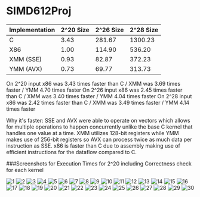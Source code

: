 # SIMD612Proj
| Implementation | 2^20 Size | 2^26 Size | 2^28 Size |
|----------------|-----------|-----------|-----------|
| C              | 3.43      | 281.67    | 1300.23   |
| X86            | 1.00      | 114.90    | 536.20    |
| XMM (SSE)      | 0.93      | 82.87     | 372.23    |
| YMM (AVX)      | 0.73      | 69.77     | 313.73    |

On 2^20 input x86 was 3.43 times faster than C / XMM was 3.69 times faster / YMM 4.70 times faster
On 2^26 input x86 was 2.45 times faster than C / XMM was 3.40 times faster / YMM 4.04 times faster
On 2^28 input x86 was 2.42 times faster than C / XMM was 3.49 times faster / YMM 4.14 times faster

Why it's faster:
SSE and AVX were able to operate on vectors which allows for multiple operations to happen concurrently unlike the base C kernel that handles one value at a time. XMM utilizes 128-bit registers while YMM makes use of 256-bit registers so AVX can process twice as much data per instruction as SSE. x86 is faster than C due to assembly making use of efficient instructions for the dataflow compared to C.




###Screenshots for Execution Times for 2^20 including Correctness check for each kernel

![1](Execution%20Times%20Screenshots/1048576/1.png)
![2](Execution%20Times%20Screenshots/1048576/2.png)
![3](Execution%20Times%20Screenshots/1048576/3.png)
![4](Execution%20Times%20Screenshots/1048576/4.png)
![5](Execution%20Times%20Screenshots/1048576/5.png)
![6](Execution%20Times%20Screenshots/1048576/6.png)
![7](Execution%20Times%20Screenshots/1048576/7.png)
![8](Execution%20Times%20Screenshots/1048576/8.png)
![9](Execution%20Times%20Screenshots/1048576/9.png)
![10](Execution%20Times%20Screenshots/1048576/10.png)
![11](Execution%20Times%20Screenshots/1048576/11.png)
![12](Execution%20Times%20Screenshots/1048576/12.png)
![13](Execution%20Times%20Screenshots/1048576/13.png)
![14](Execution%20Times%20Screenshots/1048576/14.png)
![15](Execution%20Times%20Screenshots/1048576/15.png)
![16](Execution%20Times%20Screenshots/1048576/16.png)
![17](Execution%20Times%20Screenshots/1048576/17.png)
![18](Execution%20Times%20Screenshots/1048576/18.png)
![19](Execution%20Times%20Screenshots/1048576/19.png)
![20](Execution%20Times%20Screenshots/1048576/20.png)
![21](Execution%20Times%20Screenshots/1048576/21.png)
![22](Execution%20Times%20Screenshots/1048576/22.png)
![23](Execution%20Times%20Screenshots/1048576/23.png)
![24](Execution%20Times%20Screenshots/1048576/24.png)
![25](Execution%20Times%20Screenshots/1048576/25.png)
![26](Execution%20Times%20Screenshots/1048576/26.png)
![27](Execution%20Times%20Screenshots/1048576/27.png)
![28](Execution%20Times%20Screenshots/1048576/28.png)
![29](Execution%20Times%20Screenshots/1048576/29.png)
![30](Execution%20Times%20Screenshots/1048576/30.png)




